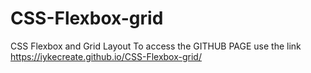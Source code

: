 # CSS-Flexbox-grid
CSS Flexbox and Grid Layout
To access the GITHUB PAGE use the link
https://iykecreate.github.io/CSS-Flexbox-grid/
